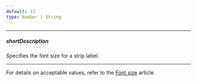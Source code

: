 ```yaml
---
default: 12
type: Number | String
---
```

---
##### shortDescription
Specifies the font size for a strip label.

---
For details on acceptable values, refer to the [Font size](https://www.w3.org/TR/CSS21/fonts.html#propdef-font-size) article.
